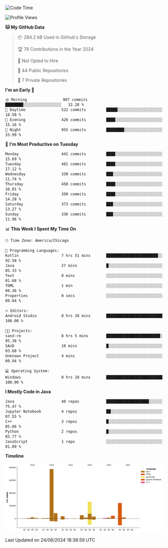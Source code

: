 <!--START_SECTION:waka-->
![Code Time](http://img.shields.io/badge/Code%20Time-466%20hrs%2017%20mins-blue)

![Profile Views](http://img.shields.io/badge/Profile%20Views-11-blue)

**🐱 My GitHub Data** 

> 📦 284.2 kB Used in GitHub's Storage 
 > 
> 🏆 78 Contributions in the Year 2024
 > 
> 🚫 Not Opted to Hire
 > 
> 📜 44 Public Repositories 
 > 
> 🔑 7 Private Repositories 
 > 
**I'm an Early 🐤** 

```text
🌞 Morning                907 commits         ████████░░░░░░░░░░░░░░░░░   32.28 % 
🌆 Daytime                522 commits         █████░░░░░░░░░░░░░░░░░░░░   18.58 % 
🌃 Evening                426 commits         ████░░░░░░░░░░░░░░░░░░░░░   15.16 % 
🌙 Night                  955 commits         ████████░░░░░░░░░░░░░░░░░   33.99 % 
```
📅 **I'm Most Productive on Tuesday** 

```text
Monday                   441 commits         ████░░░░░░░░░░░░░░░░░░░░░   15.69 % 
Tuesday                  481 commits         ████░░░░░░░░░░░░░░░░░░░░░   17.12 % 
Wednesday                330 commits         ███░░░░░░░░░░░░░░░░░░░░░░   11.74 % 
Thursday                 450 commits         ████░░░░░░░░░░░░░░░░░░░░░   16.01 % 
Friday                   399 commits         ████░░░░░░░░░░░░░░░░░░░░░   14.20 % 
Saturday                 373 commits         ███░░░░░░░░░░░░░░░░░░░░░░   13.27 % 
Sunday                   336 commits         ███░░░░░░░░░░░░░░░░░░░░░░   11.96 % 
```


📊 **This Week I Spent My Time On** 

```text
🕑︎ Time Zone: America/Chicago

💬 Programming Languages: 
Kotlin                   7 hrs 51 mins       ███████████████████████░░   92.58 % 
Java                     27 mins             █░░░░░░░░░░░░░░░░░░░░░░░░   05.33 % 
Text                     8 mins              ░░░░░░░░░░░░░░░░░░░░░░░░░   01.68 % 
TOML                     1 min               ░░░░░░░░░░░░░░░░░░░░░░░░░   00.36 % 
Properties               0 secs              ░░░░░░░░░░░░░░░░░░░░░░░░░   00.04 % 

🔥 Editors: 
Android Studio           8 hrs 28 mins       █████████████████████████   100.00 % 

🐱‍💻 Projects: 
sand-re                  8 hrs 5 mins        ████████████████████████░   95.38 % 
SAnD                     18 mins             █░░░░░░░░░░░░░░░░░░░░░░░░   03.68 % 
Unknown Project          4 mins              ░░░░░░░░░░░░░░░░░░░░░░░░░   00.94 % 

💻 Operating System: 
Windows                  8 hrs 28 mins       █████████████████████████   100.00 % 
```

**I Mostly Code in Java** 

```text
Java                     40 repos            ███████████████████░░░░░░   75.47 % 
Jupyter Notebook         4 repos             ██░░░░░░░░░░░░░░░░░░░░░░░   07.55 % 
C++                      3 repos             █░░░░░░░░░░░░░░░░░░░░░░░░   05.66 % 
Python                   2 repos             █░░░░░░░░░░░░░░░░░░░░░░░░   03.77 % 
JavaScript               1 repo              ░░░░░░░░░░░░░░░░░░░░░░░░░   01.89 % 
```



**Timeline**

![Lines of Code chart](https://raw.githubusercontent.com/phanijsp/phanijsp/main/assets/bar_graph.png)


 Last Updated on 24/06/2024 18:38:59 UTC
<!--END_SECTION:waka-->
